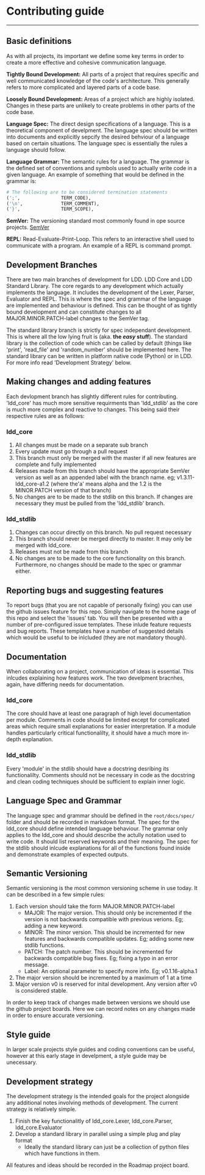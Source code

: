 # Contributing guide
***
## Basic definitions 
As with all projects, its important we define some key terms in order to create a more effective and cohesive communication language.

**Tightly Bound Development:** All parts of a project that requires specific and well communicated knowledge of the code's architecture. This generally refers to more complicated and layered parts of a code base.

**Loosely Bound Development:** Areas of a project which are highly isolated. Changes in these parts are unlikely to create problems in other parts of the code base.

**Language Spec:** The direct design specifications of a language. This is a theoretical component of develpment. The language spec should be written into documents and explicitly sepcify the desired behviour of a language based on certain situations. The language spec is essentially the rules a language should follow.

**Language Grammar:** The semantic rules for a language. The grammar is the defined set of conventions and symbols used to actually write code in a given language. An example of something that would be defined in the grammar is: 
```python
# The following are to be considered termination statements
(';',               TERM_CODE),
('\n',              TERM_COMMENT),
('}',               TERM_SCOPE),
```
**SemVer:** The versioning standard most commonly found in ope source projects. [SemVer](https://semver.org/)

**REPL:** Read-Evaluate-Print-Loop. This refers to an interactive shell used to communicate with a program. An example of a REPL is command prompt.

## Development Branches
There are two main branches of development for LDD. LDD Core and LDD Standard Library. The core regards to any development which actually implements the language. It includes the development of the Lexer, Parser, Evaluator and REPL. This is where the spec and grammar of the language are implemented and behaviour is defined. This can be thought of as tightly bound development and can constitute changes to all MAJOR.MINOR.PATCH-label changes to the SemVer tag. 

The standard library branch is strictly for spec independant development. This is where all the low lying fruit is (aka. **the _easy_ stuff**). The standard library is  the collection of code which can be called by default (things like 'print',  'read_file' and 'random_number' should be implemented here. The standard library can be written in platform native code (Python) or in LDD. For more info read 'Development Strategy' below.

## Making changes and adding features
Each devlopment branch has slightly different rules for contributing. 'ldd_core' has much more sensitive requirments than 'ldd_stdlib' as the core is much more complex and reactive to changes. This being said their respective rules are as follows:
### ldd_core
1. All changes must be made on a separate sub branch
2. Every update must go through a pull request
3. This branch must only be merged with the master if all new features are complete and fully implemented
4. Releases made from this branch should have the appropriate SemVer version as well as an appended label with the branch name. eg; v1.3.11-ldd_core-a1.2 (where the'a' means alpha and the 1.2 is the MINOR.PATCH version of that branch)
5. No changes are to be made to the stdlib on this branch. If changes are necessary they must be pulled from the 'ldd_stdlib' branch.
### ldd_stdlib
1. Changes can occur directly on this branch. No pull request necessary
2. This branch should never be merged directly to master. It may only be merged with ldd_core.
3. Releases must not be made from this branch
4. No changes are to be made to the core functionality on this branch. Furthermore, no changes should be made to the spec or grammar either.

## Reporting bugs and suggesting features
To report bugs (that you are not capable of personally fixing) you can use the github issues feature for this repo. Simply navigate to the home page of this repo and select the 'issues' tab. You will then be presented with a number of pre-configured issue templates. These inlude feature requests and bug reports. These templates have a number of suggested details which would be useful to be inlcluded (they are not mandatory though).

## Documentation
When collaborating on a project, communication of ideas is essential. This inlcudes explaining how features work. The two develpment bracnhes, again, have differing needs for documentation.
### ldd_core
The core should have at least one paragraph of high level documentation per module. Comments in code should be limited except for complicated areas which require small explanations for easier interpretation. If a module handles particularly critical functionalilty, it should have a much more in-depth explanation.
### ldd_stdlib
Every 'module' in the stdlib should have a docstring desribing its functionalilty. Comments should not be necessary in code as the docstring and clean coding techniques should be sufficient to explain inner logic.

## Language Spec and Grammar
The language spec and grammar should be defined in the `root/docs/spec/` folder and should be recorded in markdown format. The spec for the ldd_core should define intended language behaviour. The grammar only applies to the ldd_core and should describe the actully notation used to write code. It should list reserved keywords and their meaning. The spec for the stdlib should inlcude explanations for all of the functions found inside and demonstrate examples of expected outputs.

## Semantic Versioning
Semantic versioning is the most common versioning scheme in use today. It can be described in a few simple rules:
1. Each version should take the form MAJOR.MINOR.PATCH-label
    - MAJOR: The major version. This should only be incremented if the version is not backwards compatible with previous verions. Eg; adding a new keyword.
    - MINOR: The minor version. This should be incremented for new features and backwards compatible updates. Eg; adding some new stdlib functions.
    - PATCH: The patch number. This should be incremented for backwards compatible bug fixes. Eg; fixing a typo in an error message.
    - Label: An optional parameter to specify more info. Eg; v0.1.16-alpha.1
2. The major version should be incremented by a maximum of 1 at a time
3. Major version v0 is reserved for inital development. Any version after v0 is considered stable.

In order to keep track of changes made between versions we should use the github project boards. Here we can record notes on any changes made in order to ensure accurate versioning.

## Style guide
In larger scale projects style guides and coding conventions can be useful, however at this early stage in develpment, a style guide may be unecessary.

## Development strategy
The development strategy is the intended goals for the project alongside any additional notes involving methods of development. The current strategy is relatively simple.
1. Finish the key functionalitly of ldd_core.Lexer, ldd_core.Parser, ldd_core.Evaluator
2. Develop a standard library in parallel using a simple plug and play format
   - Ideally the standard library can just be a collection of python files which have functions in them.

All features and ideas should be recorded in the Roadmap project board.
